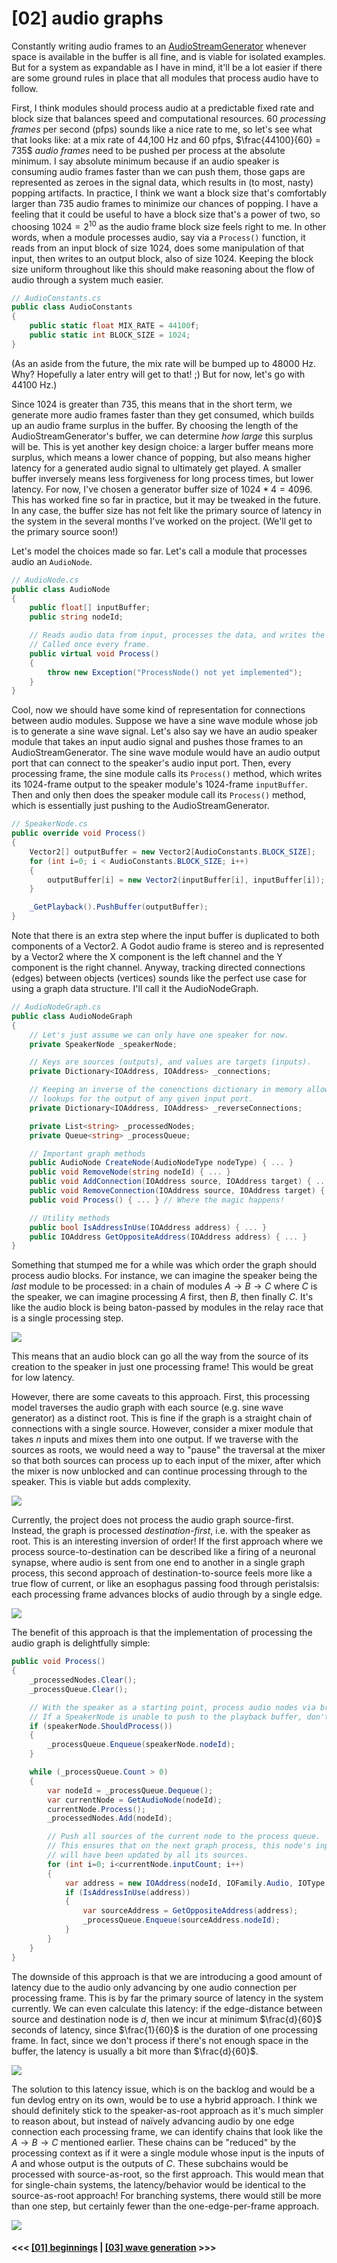 # \[02\] audio graphs

Constantly writing audio frames to an [AudioStreamGenerator](https://docs.godotengine.org/en/stable/classes/class_audiostreamgenerator.html#class-audiostreamgenerator) whenever space is available in the buffer is all fine, and is viable for isolated examples. But for a system as expandable as I have in mind, it'll be a lot easier if there are some ground rules in place that all modules that process audio have to follow.

First, I think modules should process audio at a predictable fixed rate and block size that balances speed and computational resources. 60 *processing frames* per second (pfps) sounds like a nice rate to me, so let's see what that looks like: at a mix rate of 44,100 Hz and 60 pfps, $\frac{44100}{60} = 735$ *audio frames* need to be pushed per process at the absolute minimum. I say absolute minimum because if an audio speaker is consuming audio frames faster than we can push them, those gaps are represented as zeroes in the signal data, which results in (to most, nasty) popping artifacts. In practice, I think we want a block size that's comfortably larger than 735 audio frames to minimize our chances of popping. I have a feeling that it could be useful to have a block size that's a power of two, so choosing $1024 = 2^{10}$ as the audio frame block size feels right to me. In other words, when a module processes audio, say via a `Process()` function, it reads from an input block of size 1024, does some manipulation of that input, then writes to an output block, also of size 1024. Keeping the block size uniform throughout like this should make reasoning about the flow of audio through a system much easier.

```C#
// AudioConstants.cs
public class AudioConstants
{
    public static float MIX_RATE = 44100f;
    public static int BLOCK_SIZE = 1024;
}
```

\(As an aside from the future, the mix rate will be bumped up to 48000 Hz. Why? Hopefully a later entry will get to that! ;\) But for now, let's go with 44100 Hz.\)

Since 1024 is greater than 735, this means that in the short term, we generate more audio frames faster than they get consumed, which builds up an audio frame surplus in the buffer. By choosing the length of the AudioStreamGenerator's buffer, we can determine *how large* this surplus will be. This is yet another key design choice: a larger buffer means more surplus, which means a lower chance of popping, but also means higher latency for a generated audio signal to ultimately get played. A smaller buffer inversely means less forgiveness for long process times, but lower latency. For now, I've chosen a generator buffer size of $1024 * 4 = 4096$. This has worked fine so far in practice, but it may be tweaked in the future. In any case, the buffer size has not felt like the primary source of latency in the system in the several months I've worked on the project. (We'll get to the primary source soon!)

Let's model the choices made so far. Let's call a module that processes audio an `AudioNode`.

```C#
// AudioNode.cs
public class AudioNode
{
    public float[] inputBuffer;
    public string nodeId;

    // Reads audio data from input, processes the data, and writes the result to output.
    // Called once every frame.
    public virtual void Process()
    {
        throw new Exception("ProcessNode() not yet implemented");
    }
}
```

Cool, now we should have some kind of representation for connections between audio modules. Suppose we have a sine wave module whose job is to generate a sine wave signal. Let's also say we have an audio speaker module that takes an input audio signal and pushes those frames to an AudioStreamGenerator. The sine wave module would have an audio output port that can connect to the speaker's audio input port. Then, every processing frame, the sine module calls its `Process()` method, which writes its 1024-frame output to the speaker module's 1024-frame `inputBuffer`. Then and only then does the speaker module call its `Process()` method, which is essentially just pushing to the AudioStreamGenerator.

```C#
// SpeakerNode.cs
public override void Process()
{
    Vector2[] outputBuffer = new Vector2[AudioConstants.BLOCK_SIZE];
    for (int i=0; i < AudioConstants.BLOCK_SIZE; i++)
    {
        outputBuffer[i] = new Vector2(inputBuffer[i], inputBuffer[i]);
    }

    _GetPlayback().PushBuffer(outputBuffer);
}
```

Note that there is an extra step where the input buffer is duplicated to both components of a Vector2. A Godot audio frame is stereo and is represented by a Vector2 where the X component is the left channel and the Y component is the right channel. Anyway, tracking directed connections (edges) between objects (vertices) sounds like the perfect use case for using a graph data structure. I'll call it the AudioNodeGraph.

```C#
// AudioNodeGraph.cs
public class AudioNodeGraph
{
    // Let's just assume we can only have one speaker for now.
    private SpeakerNode _speakerNode;

    // Keys are sources (outputs), and values are targets (inputs).
    private Dictionary<IOAddress, IOAddress> _connections;

    // Keeping an inverse of the conenctions dictionary in memory allows for O(1)
    // lookups for the output of any given input port.
    private Dictionary<IOAddress, IOAddress> _reverseConnections;

    private List<string> _processedNodes;
    private Queue<string> _processQueue;

    // Important graph methods
    public AudioNode CreateNode(AudioNodeType nodeType) { ... }
    public void RemoveNode(string nodeId) { ... }
    public void AddConnection(IOAddress source, IOAddress target) { ... }
    public void RemoveConnection(IOAddress source, IOAddress target) { ... }
    public void Process() { ... } // Where the magic happens!

    // Utility methods
    public bool IsAddressInUse(IOAddress address) { ... }
    public IOAddress GetOppositeAddress(IOAddress address) { ... }
}
```

Something that stumped me for a while was which order the graph should process audio blocks. For instance, we can imagine the speaker being the *last* module to be processed: in a chain of modules $A \rightarrow B \rightarrow C$ where $C$ is the speaker, we can imagine processing $A$ first, then $B$, then finally $C$. It's like the audio block is being baton-passed by modules in the relay race that is a single processing step.

![](../images/baton-pass.png)

This means that an audio block can go all the way from the source of its creation to the speaker in just one processing frame! This would be great for low latency.

However, there are some caveats to this approach. First, this processing model traverses the audio graph with each source (e.g. sine wave generator) as a distinct root. This is fine if the graph is a straight chain of connections with a single source. However, consider a mixer module that takes $n$ inputs and mixes them into one output. If we traverse with the sources as roots, we would need a way to "pause" the traversal at the mixer so that both sources can process up to each input of the mixer, after which the mixer is now unblocked and can continue processing through to the speaker. This is viable but adds complexity.

![](../images/source-as-root.png)

Currently, the project does not process the audio graph source-first. Instead, the graph is processed *destination-first*, i.e. with the speaker as root. This is an interesting inversion of order! If the first approach where we process source-to-destination can be described like a firing of a neuronal synapse, where audio is sent from one end to another in a single graph process, this second approach of destination-to-source feels more like a true flow of current, or like an esophagus passing food through peristalsis: each processing frame advances blocks of audio through by a single edge.

![](../images/destination-as-root.png)

The benefit of this approach is that the implementation of processing the audio graph is delightfully simple:

```C#
public void Process()
{
    _processedNodes.Clear();
    _processQueue.Clear();

    // With the speaker as a starting point, process audio nodes via breadth-first graph traversal.
    // If a SpeakerNode is unable to push to the playback buffer, don't process this frame.
    if (speakerNode.ShouldProcess())
    {
        _processQueue.Enqueue(speakerNode.nodeId);
    }

    while (_processQueue.Count > 0)
    {
        var nodeId = _processQueue.Dequeue();
        var currentNode = GetAudioNode(nodeId);
        currentNode.Process();
        _processedNodes.Add(nodeId);

        // Push all sources of the current node to the process queue.
        // This ensures that on the next graph process, this node's input buffers
        // will have been updated by all its sources.
        for (int i=0; i<currentNode.inputCount; i++)
        {
            var address = new IOAddress(nodeId, IOFamily.Audio, IOType.Input, i);
            if (IsAddressInUse(address))
            {
                var sourceAddress = GetOppositeAddress(address);
                _processQueue.Enqueue(sourceAddress.nodeId);
            }
        }
    }
}
```

The downside of this approach is that we are introducing a good amount of latency due to the audio only advancing by one audio connection per processing frame. This is by far the primary source of latency in the system currently. We can even calculate this latency: if the edge-distance between source and destination node is $d$, then we incur at minimum $\frac{d}{60}$ seconds of latency, since $\frac{1}{60}$ is the duration of one processing frame. In fact, since we don't process if there's not enough space in the buffer, the latency is usually a bit more than $\frac{d}{60}$.

![](../images/destination-as-root-heatmap.png)

The solution to this latency issue, which is on the backlog and would be a fun devlog entry on its own, would be to use a hybrid approach. I think we should definitely stick to the speaker-as-root approach as it's much simpler to reason about, but instead of naïvely advancing audio by one edge connection each processing frame, we can identify chains that look like the $A \rightarrow B \rightarrow C$ mentioned earlier. These chains can be "reduced" by the processing context as if it were a single module whose input is the inputs of $A$ and whose output is the outputs of $C$. These subchains would be processed with source-as-root, so the first approach. This would mean that for single-chain systems, the latency/behavior would be identical to the source-as-root approach! For branching systems, there would still be more than one step, but certainly fewer than the one-edge-per-frame approach.

![](../images/hybrid-approach-heatmap.png)

#### <<< [\[01\] beginnings](./01_beginnings.md) | [\[03\] wave generation](./03_wave-generation.md) >>>